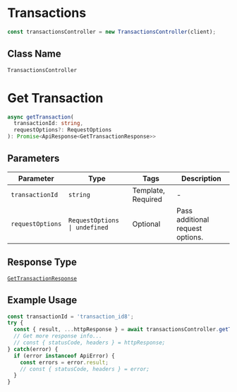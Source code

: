# Transactions

```ts
const transactionsController = new TransactionsController(client);
```

## Class Name

`TransactionsController`


# Get Transaction

```ts
async getTransaction(
  transactionId: string,
  requestOptions?: RequestOptions
): Promise<ApiResponse<GetTransactionResponse>>
```

## Parameters

| Parameter | Type | Tags | Description |
|  --- | --- | --- | --- |
| `transactionId` | `string` | Template, Required | - |
| `requestOptions` | `RequestOptions \| undefined` | Optional | Pass additional request options. |

## Response Type

[`GetTransactionResponse`](../../doc/models/get-transaction-response.md)

## Example Usage

```ts
const transactionId = 'transaction_id8';
try {
  const { result, ...httpResponse } = await transactionsController.getTransaction(transactionId);
  // Get more response info...
  // const { statusCode, headers } = httpResponse;
} catch(error) {
  if (error instanceof ApiError) {
    const errors = error.result;
    // const { statusCode, headers } = error;
  }
}
```

